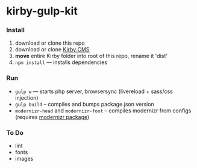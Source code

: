 # kirby-gulp-kit

### Install
1. download or clone this repo
2. download or clone [Kirby CMS](https://getkirby.com/)
3. **move** entire Kirby folder into root of this repo, rename it 'dist'
4. `npm install` — installs dependencies

### Run
* `gulp w` — starts php server, browsersync (livereload + sass/css injection)
* `gulp build` – compiles and bumps package.json version
* `modernizr-head` and `modernizr-foot` – compiles modernizr from configs (requires [modernizr package](https://www.npmjs.com/package/modernizr))

### To Do
* lint
* fonts
* images

